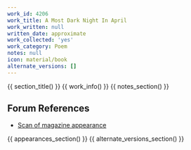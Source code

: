 ```yaml
---
work_id: 4206
work_title: A Most Dark Night In April
work_written: null
written_date: approximate
work_collected: 'yes'
work_category: Poem
notes: null
icon: material/book
alternate_versions: []
---
```


{{ section_title() }}
{{ work_info() }}
{{ notes_section() }}
## Forum References
- [Scan of magazine appearance](https://bukowskiforum.com/threads/invisible-city-no-2-june-1971-5-bukowski-poems-3-uncollected.10782/)

{{ appearances_section() }}
{{ alternate_versions_section() }}